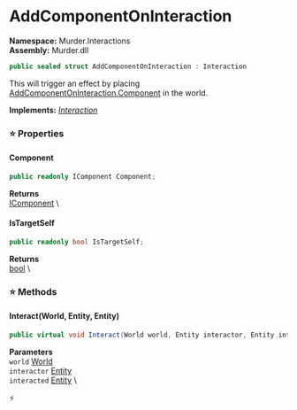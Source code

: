 # AddComponentOnInteraction

**Namespace:** Murder.Interactions \
**Assembly:** Murder.dll

```csharp
public sealed struct AddComponentOnInteraction : Interaction
```

This will trigger an effect by placing [AddComponentOnInteraction.Component](/murder/interactions/addcomponentoninteraction.html#component) in the world.

**Implements:** _[Interaction](/Bang/Interactions/Interaction.html)_

### ⭐ Properties
#### Component
```csharp
public readonly IComponent Component;
```

**Returns** \
[IComponent](/Bang/Components/IComponent.html) \
#### IsTargetSelf
```csharp
public readonly bool IsTargetSelf;
```

**Returns** \
[bool](https://learn.microsoft.com/en-us/dotnet/api/System.Boolean?view=net-7.0) \
### ⭐ Methods
#### Interact(World, Entity, Entity)
```csharp
public virtual void Interact(World world, Entity interactor, Entity interacted)
```

**Parameters** \
`world` [World](/Bang/World.html) \
`interactor` [Entity](/Bang/Entities/Entity.html) \
`interacted` [Entity](/Bang/Entities/Entity.html) \



⚡